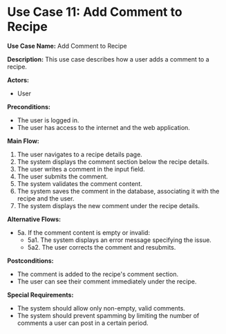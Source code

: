 # Use Case 11: Add Comment to Recipe

**Use Case Name:** Add Comment to Recipe

**Description:** This use case describes how a user adds a comment to a recipe.

**Actors:** 
- User

**Preconditions:** 
- The user is logged in.
- The user has access to the internet and the web application.

**Main Flow:**
1. The user navigates to a recipe details page.
2. The system displays the comment section below the recipe details.
3. The user writes a comment in the input field.
4. The user submits the comment.
5. The system validates the comment content.
6. The system saves the comment in the database, associating it with the recipe and the user.
7. The system displays the new comment under the recipe details.

**Alternative Flows:**
- 5a. If the comment content is empty or invalid:
  - 5a1. The system displays an error message specifying the issue.
  - 5a2. The user corrects the comment and resubmits.

**Postconditions:**
- The comment is added to the recipe's comment section.
- The user can see their comment immediately under the recipe.

**Special Requirements:**
- The system should allow only non-empty, valid comments.
- The system should prevent spamming by limiting the number of comments a user can post in a certain period.
